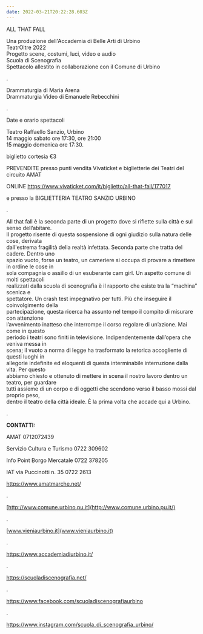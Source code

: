 ```yaml
---
date: 2022-03-21T20:22:28.603Z
---
```

ALL THAT FALL

Una produzione dell'Accademia di Belle Arti di Urbino\
TeatrOltre 2022\
Progetto scene, costumi, luci, video e audio\
Scuola di Scenografia\
Spettacolo allestito in collaborazione con il Comune di Urbino

.

Drammaturgia di Maria Arena\
Drammaturgia Video di Emanuele Rebecchini

.

Date e orario spettacoli

Teatro Raffaello Sanzio, Urbino\
14 maggio sabato ore 17:30, ore 21:00\
15 maggio domenica ore 17:30.

biglietto cortesia €3


PREVENDITE presso punti vendita Vivaticket e biglietterie dei Teatri del circuito AMAT


ONLINE https://www.vivaticket.com/it/biglietto/all-that-fall/177017


e presso la BIGLIETTERIA TEATRO SANZIO URBINO

.

All that fall è la seconda parte di un progetto dove si riflette sulla città e sul senso dell’abitare.\
Il progetto risente di questa sospensione di ogni giudizio sulla natura delle cose, derivata\
dall'estrema fragilità della realtà infettata. Seconda parte che tratta del cadere. Dentro uno\
spazio vuoto, forse un teatro, un cameriere si occupa di provare a rimettere in ordine le cose in\
sola compagnia o assillo di un esuberante cam girl. Un aspetto comune di molti spettacoli\
realizzati dalla scuola di scenografia è il rapporto che esiste tra la “machina” scenica e\
spettatore. Un crash test impegnativo per tutti. Più che inseguire il coinvolgimento della\
partecipazione, questa ricerca ha assunto nel tempo il compito di misurare con attenzione\
l’avvenimento inatteso che interrompe il corso regolare di un’azione. Mai come in questo\
periodo i teatri sono finiti in televisione. Indipendentemente dall’opera che veniva messa in\
scena; il vuoto a norma di legge ha trasformato la retorica accogliente di questi luoghi in\
allegorie indefinite ed eloquenti di questa interminabile interruzione dalla vita. Per questo\
abbiamo chiesto e ottenuto di mettere in scena il nostro lavoro dentro un teatro, per guardare\
tutti assieme di un corpo e di oggetti che scendono verso il basso mossi dal proprio peso,\
dentro il teatro della città ideale. È la prima volta che accade qui a Urbino.

.

**CONTATTI:**

AMAT 0712072439

Servizio Cultura e Turismo 0722 309602

Info Point Borgo Mercatale 0722 378205

IAT via Puccinotti n. 35 0722 2613



<https://www.amatmarche.net/>

.

[http://www.comune.urbino.pu.it](http://www.comune.urbino.pu.it/)

.

[www.vieniaurbino.it](www.vieniaurbino.it)

.

<https://www.accademiadiurbino.it/>

.

<https://scuoladiscenografia.net/>

.

<https://www.facebook.com/scuoladiscenografiaurbino>

.

<https://www.instagram.com/scuola_di_scenografia_urbino/>